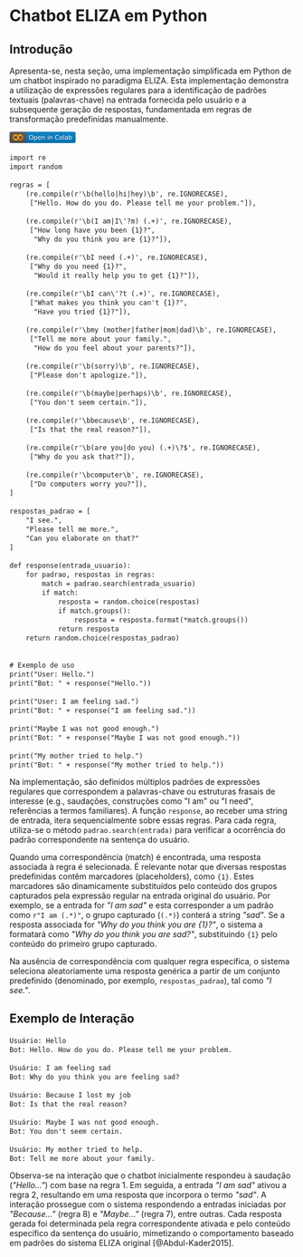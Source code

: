 # Chatbot ELIZA em Python

## Introdução

Apresenta-se, nesta seção, uma implementação simplificada em Python de
um chatbot inspirado no paradigma ELIZA. Esta implementação demonstra a
utilização de expressões regulares para a identificação de padrões
textuais (palavras-chave) na entrada fornecida pelo usuário e a
subsequente geração de respostas, fundamentada em regras de
transformação predefinidas manualmente.

[ ![image](fig/colab-badge.png)
](https://colab.research.google.com/github/giseldo/chatbotbook/blob/main/notebook/eliza.ipynb)

    import re  
    import random  

    regras = [
        (re.compile(r'\b(hello|hi|hey)\b', re.IGNORECASE),
         ["Hello. How do you do. Please tell me your problem."]),

        (re.compile(r'\b(I am|I\'?m) (.+)', re.IGNORECASE),
         ["How long have you been {1}?",   
          "Why do you think you are {1}?"]),

        (re.compile(r'\bI need (.+)', re.IGNORECASE),
         ["Why do you need {1}?",
          "Would it really help you to get {1}?"]),

        (re.compile(r'\bI can\'?t (.+)', re.IGNORECASE),
         ["What makes you think you can't {1}?",
          "Have you tried {1}?"]),

        (re.compile(r'\bmy (mother|father|mom|dad)\b', re.IGNORECASE),
         ["Tell me more about your family.",
          "How do you feel about your parents?"]),

        (re.compile(r'\b(sorry)\b', re.IGNORECASE),
         ["Please don't apologize."]),

        (re.compile(r'\b(maybe|perhaps)\b', re.IGNORECASE),
         ["You don't seem certain."]),

        (re.compile(r'\bbecause\b', re.IGNORECASE),
         ["Is that the real reason?"]),

        (re.compile(r'\b(are you|do you) (.+)\?$', re.IGNORECASE),
         ["Why do you ask that?"]),

        (re.compile(r'\bcomputer\b', re.IGNORECASE),
         ["Do computers worry you?"]),
    ]

    respostas_padrao = [
        "I see.",  
        "Please tell me more.",  
        "Can you elaborate on that?"  
    ]

    def response(entrada_usuario):
        for padrao, respostas in regras:
            match = padrao.search(entrada_usuario)  
            if match:
                resposta = random.choice(respostas)
                if match.groups():
                    resposta = resposta.format(*match.groups())
                return resposta
        return random.choice(respostas_padrao)


    # Exemplo de uso
    print("User: Hello.")
    print("Bot: " + response("Hello."))

    print("User: I am feeling sad.")
    print("Bot: " + response("I am feeling sad."))

    print("Maybe I was not good enough.")
    print("Bot: " + response("Maybe I was not good enough."))

    print("My mother tried to help.")
    print("Bot: " + response("My mother tried to help."))

Na implementação, são definidos múltiplos padrões de expressões
regulares que correspondem a palavras-chave ou estruturas frasais de
interesse (e.g., saudações, construções como "I am" ou "I need",
referências a termos familiares). A função `response`, ao receber uma
string de entrada, itera sequencialmente sobre essas regras. Para cada
regra, utiliza-se o método `padrao.search(entrada)` para verificar a
ocorrência do padrão correspondente na sentença do usuário.

Quando uma correspondência (match) é encontrada, uma resposta associada
à regra é selecionada. É relevante notar que diversas respostas
predefinidas contêm marcadores (placeholders), como `{1}`. Estes
marcadores são dinamicamente substituídos pelo conteúdo dos grupos
capturados pela expressão regular na entrada original do usuário. Por
exemplo, se a entrada for *"I am sad"* e esta corresponder a um padrão
como `r"I am (.*)"`, o grupo capturado (`(.*)`) conterá a string
*"sad"*. Se a resposta associada for *"Why do you think you are {1}?"*,
o sistema a formatará como *"Why do you think you are sad?"*,
substituindo `{1}` pelo conteúdo do primeiro grupo capturado.

Na ausência de correspondência com qualquer regra específica, o sistema
seleciona aleatoriamente uma resposta genérica a partir de um conjunto
predefinido (denominado, por exemplo, `respostas_padrao`), tal como *"I
see."*.

## Exemplo de Interação

    Usuário: Hello
    Bot: Hello. How do you do. Please tell me your problem.

    Usuário: I am feeling sad
    Bot: Why do you think you are feeling sad?

    Usuário: Because I lost my job
    Bot: Is that the real reason?

    Usuário: Maybe I was not good enough.
    Bot: You don't seem certain.

    Usuário: My mother tried to help.
    Bot: Tell me more about your family.

Observa-se na interação que o chatbot inicialmente respondeu à saudação
(*"Hello\..."*) com base na regra 1. Em seguida, a entrada *"I am sad"*
ativou a regra 2, resultando em uma resposta que incorpora o termo
*"sad"*. A interação prossegue com o sistema respondendo a entradas
iniciadas por *"Because\..."* (regra 8) e *"Maybe\..."* (regra 7), entre
outras. Cada resposta gerada foi determinada pela regra correspondente
ativada e pelo conteúdo específico da sentença do usuário, mimetizando o
comportamento baseado em padrões do sistema ELIZA original
[@Abdul-Kader2015].
